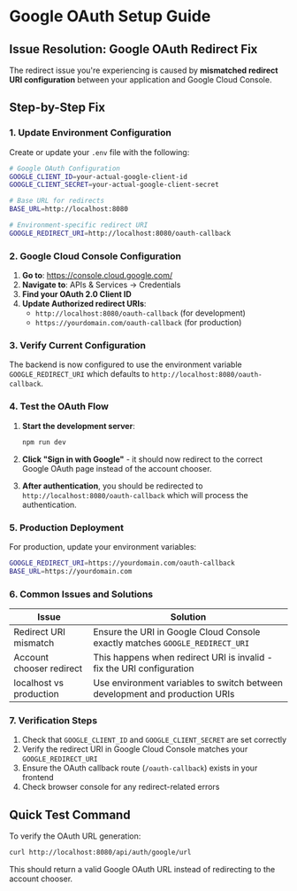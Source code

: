 # Google OAuth Setup Guide

## Issue Resolution: Google OAuth Redirect Fix

The redirect issue you're experiencing is caused by **mismatched redirect URI configuration** between your application and Google Cloud Console.

## Step-by-Step Fix

### 1. Update Environment Configuration

Create or update your `.env` file with the following:

```bash
# Google OAuth Configuration
GOOGLE_CLIENT_ID=your-actual-google-client-id
GOOGLE_CLIENT_SECRET=your-actual-google-client-secret

# Base URL for redirects
BASE_URL=http://localhost:8080

# Environment-specific redirect URI
GOOGLE_REDIRECT_URI=http://localhost:8080/oauth-callback
```

### 2. Google Cloud Console Configuration

1. **Go to**: https://console.cloud.google.com/
2. **Navigate to**: APIs & Services → Credentials
3. **Find your OAuth 2.0 Client ID**
4. **Update Authorized redirect URIs**:
   - `http://localhost:8080/oauth-callback` (for development)
   - `https://yourdomain.com/oauth-callback` (for production)

### 3. Verify Current Configuration

The backend is now configured to use the environment variable `GOOGLE_REDIRECT_URI` which defaults to `http://localhost:8080/oauth-callback`.

### 4. Test the OAuth Flow

1. **Start the development server**:
   ```bash
   npm run dev
   ```

2. **Click "Sign in with Google"** - it should now redirect to the correct Google OAuth page instead of the account chooser.

3. **After authentication**, you should be redirected to `http://localhost:8080/oauth-callback` which will process the authentication.

### 5. Production Deployment

For production, update your environment variables:

```bash
GOOGLE_REDIRECT_URI=https://yourdomain.com/oauth-callback
BASE_URL=https://yourdomain.com
```

### 6. Common Issues and Solutions

| Issue | Solution |
|-------|----------|
| Redirect URI mismatch | Ensure the URI in Google Cloud Console exactly matches `GOOGLE_REDIRECT_URI` |
| Account chooser redirect | This happens when redirect URI is invalid - fix the URI configuration |
| localhost vs production | Use environment variables to switch between development and production URIs |

### 7. Verification Steps

1. Check that `GOOGLE_CLIENT_ID` and `GOOGLE_CLIENT_SECRET` are set correctly
2. Verify the redirect URI in Google Cloud Console matches your `GOOGLE_REDIRECT_URI`
3. Ensure the OAuth callback route (`/oauth-callback`) exists in your frontend
4. Check browser console for any redirect-related errors

## Quick Test Command

To verify the OAuth URL generation:

```bash
curl http://localhost:8080/api/auth/google/url
```

This should return a valid Google OAuth URL instead of redirecting to the account chooser.
